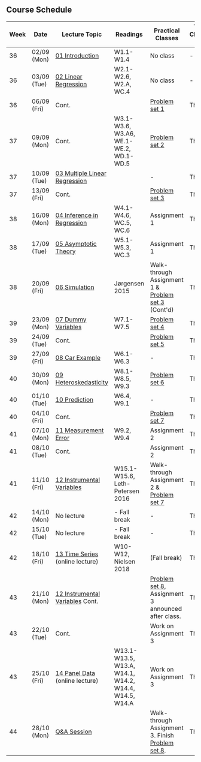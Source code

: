 ## Course Schedule

| Week | Date        | Lecture Topic                                                    | Readings                                                 | Practical Classes                                                           | TA Class 1 | TA Class 2 |
| ---- | ----------- | ---------------------------------------------------------------- | -------------------------------------------------------- | --------------------------------------------------------------------------- | ---------- | ---------- |
| 36   | 02/09 (Mon) | [01 Introduction](1_lectures/01_intro)                           | W1.1-W1.4                                                | No class                                                                    | -          | -          |
| 36   | 03/09 (Tue) | [02 Linear Regression](1_lectures/02_slr)                        | W2.1-W2.6, W2.A, WC.4                                    | No class                                                                    | -          | -          |
| 36   | 06/09 (Fri) | Cont.                                                            |                                                          | [Problem set 1](2_class/PS1_EngelCurves)                                    | Thor       | Daniel     |
| 37   | 09/09 (Mon) | Cont.                                                            | W3.1-W3.6, W3.A6, WE.1-WE.2, WD.1-WD.5                   | [Problem set 2](2_class/PS2_EngelCurves)                                    | Thor       | Pedro      |
| 37   | 10/09 (Tue) | [03 Multiple Linear Regression](1_lectures/03_mlr)               |                                                          | -                                                                           | Thor       | Pedro      |
| 37   | 13/09 (Fri) | Cont.                                                            |                                                          | [Problem set 3](2_class/PS3_Growth)                                         | Thor       | Daniel     |
| 38   | 16/09 (Mon) | [04 Inference in Regression](1_lectures/04_inference)            | W4.1-W4.6, WC.5, WC.6                                    | Assignment 1                                                                | Thor       | Pedro      |
| 38   | 17/09 (Tue) | [05 Asymptotic Theory](1_lectures/05_asymptotics)                | W5.1-W5.3, WC.3                                          | Assignment 1                                                                | Thor       | Pedro      |
| 38   | 20/09 (Fri) | [06 Simulation](1_lectures/06_simulation)                        | Jørgensen 2015                                           | Walk-through Assignment 1 & [Problem set 3](2_class/PS3_Growth) (Cont'd)    | Thor       | Daniel     |
| 39   | 23/09 (Mon) | [07 Dummy Variables](1_lectures/07_dummyvars)                    | W7.1-W7.5                                                | [Problem set 4](2_class/PS4_MonteCarlo)                                     | Thor       | Pedro      |
| 39   | 24/09 (Tue) | Cont.                                                            |                                                          | [Problem set 5](2_class/PS5_Growth)                                         | Thor       | Pedro      |
| 39   | 27/09 (Fri) | [08 Car Example](1_lectures/08_cars)                             | W6.1-W6.3                                                | -                                                                           | Thor       | Daniel     |
| 40   | 30/09 (Mon) | [09 Heteroskedasticity](1_lectures/09_heteroscedasticity)        | W8.1-W8.5, W9.3                                          | [Problem set 6](2_class/PS6_Hedonic)                                        | Thor       | Pedro      |
| 40   | 01/10 (Tue) | [10 Prediction](1_lectures/10_prediction)                                   | W6.4, W9.1                                               | -                                                                           | Thor       | Pedro      |
| 40   | 04/10 (Fri) | Cont.                                                            |                                                          | [Problem set 7](2_class/PS7_Hedonic)                                        | Thor       | Daniel     |
| 41   | 07/10 (Mon) | [11 Measurement Error](1_lectures/11_measurement_error)                      | W9.2, W9.4                                               | Assignment 2                                                                | Thor       | Pedro      |
| 41   | 08/10 (Tue) | Cont.                                                            |                                                          | Assignment 2                                                                | Thor       | Pedro      |
| 41   | 11/10 (Fri) | [12 Instrumental Variables](1_lectures/12_iv)                               | W15.1-W15.6, Leth-Petersen 2016                          | Walk-through Assignment 2 & [Problem set 7](2_class/PS7_Hedonic)            | Thor       | Daniel     |
| 42   | 14/10 (Mon) | No lecture                                                       | - Fall break                                             | -                                                                           | Thor       | Pedro      |
| 42   | 15/10 (Tue) | No lecture                                                       | - Fall break                                             | -                                                                           | Thor       | Pedro      |
| 42   | 18/10 (Fri) | [13 Time Series](1_lectures/13_timeseries) <br>(online lecture)             | W10-W12, Nielsen 2018                                    | (Fall break)                                                                | Thor       | Daniel     |
| 43   | 21/10 (Mon) | [12 Instrumental Variables](1_lectures/12_iv) Cont.                         |                                                          | [Problem set 8](2_class/PS8_IV), Assignment 3 announced after class.        | Thor       | Pedro      |
| 43   | 22/10 (Tue) | Cont.                                                            |                                                          | Work on Assignment 3                                                        | Thor       | Pedro      |
| 43   | 25/10 (Fri) | [14 Panel Data](1_lectures/14_paneldata) <br>(online lecture)               | W13.1-W13.5, W13.A, W14.1, W14.2, W14.4, W14.5, W14.A    | Work on Assignment 3                                                        | Thor       | Daniel     |
| 44   | 28/10 (Mon) | [Q&A Session](1_lectures/15_QA)     |                                                          | Walk-through Assignment 3. Finish [Problem set 8](2_class/PS8_IV).          | Thor       | Pedro      |